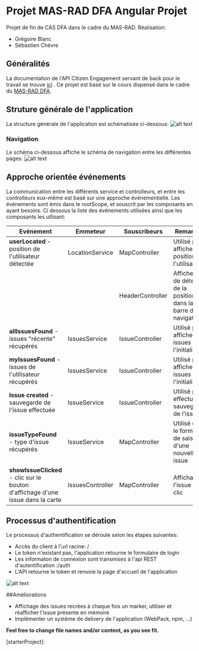 # Projet MAS-RAD DFA Angular Projet

Projet de fin de CAS DFA dans le cadre du MAS-RAD.
Réalisation:
* Grégoire Blanc
* Sébastien Chèvre

## Généralités
La documentation de l'API Citizen Engagement servant de back pour le travail se trouve [ici][citizenAPI] .
Ce projet est basé sur le cours dispensé dans le cadre du [MAS-RAD DFA][masrad].


## Struture générale de l'application
La structure générale de l'application est schématisée ci-dessous:
![alt text](https://www.lucidchart.com/publicSegments/view/bf89edad-1845-4da2-a514-6ec719cd9437/image.png)

### Navigation
Le schéma ci-dessous affiche le schéma de navigation entre les différentes pages:
![alt text](https://www.lucidchart.com/publicSegments/view/9da34466-0498-4301-9069-7fe9c403b53c/image.png)

## Approche orientée événements
La communication entre les différents service et controlleurs, et entre les controlleurs eux-même est basé sur une approche événementielle. Les événements sont émis dans le rootScope, et souscrit par les composants en ayant besoins. Ci dessous la liste des événements utilisées ainsi que les composants les utlisant: 

| Evénement     | Emmeteur      |Souscribeurs |Remarques                  |
| ------------- | ------------- |-------------|---------------------------|
| **userLocated** - position de l'utilisateur détectée  | LocationService  |MapController|Utilisé pour afficher la position de l'utilisateur|
|               |               |HeaderController|Affiche l'état de détection de la position dans la barre de navigation|  
| **allIssuesFound** - issues "récente" récupérés  | IssuesService  |IssueController|Utilisé pour afficher les issues à l'initialisation|
|**myIssuesFound** - issues de l'utilisateur récupérés |IssuesService|IssueController|Utilisé pour afficher les issues à l'initialisation|
|**Issue created** - sauvegarde de l'issue effectuée|IssueService|IssueController|Utilisé pour effectuer la sauvegarde de l'issues|
|**issueTypeFound** - type d'issue récupérés|IssueService|MapController|Utilisé dans le formulaire de saisie d'une nouvelle issue|
|**showIssueClicked** - clic sur le bouton d'affichage d'une issue dans la carte|IssuesController|MapController|Affichage de l'issue sur le clic|



## Processus d'authentification
Le processus d'authentification se déroule selon les étapes suivantes:
* Accès du client à l'url racine: /
* Le token n'existant pas, l'application retourne le formulaire de login
* Les informaton de connexion sont transmises à l'api REST d'autentification :/auth
* L'API retourne le token et renvoie la page d'accueil de l'application

![alt text](https://www.lucidchart.com/publicSegments/view/1200f078-7542-4752-a0f0-033b7db5be4b/image.png)


##Améliorations
* Affichage des issues recrées à chaque fois un marker, utiliser et réafficher l'issue présente en mémoire
* Implémenter un système de delivery de l'application (WebPack, npm, ...)

**Feel free to change file names and/or content, as you see fit.**

[masrad]: https://github.com/MediaComem/comem-masrad-dfa
[citizenAPI]: https://mediacomem.github.io/comem-citizen-engagement-api/
[starterProject]: 
